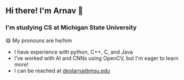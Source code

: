 ## Hi there! I'm Arnav 👋

### I'm studying CS at Michigan State University
 😄 My pronouns are he/him
 - I have experience with python, C++, C, and Java
 - I've worked with AI and CNNs using OpenCV, but I'm eager to learn more!
 - I can be reached at deolarna@msu.edu

<!--
**arnavDeol/arnavDeol** is a ✨ _special_ ✨ repository because its `README.md` (this file) appears on your GitHub profile.

Here are some ideas to get you started:

- 🔭 I’m currently working on ...
- 🌱 I’m currently learning ...
- 👯 I’m looking to collaborate on ...
- 🤔 I’m looking for help with ...
- 💬 Ask me about ...
- 📫 How to reach me: ...
- 😄 Pronouns: ...
- ⚡ Fun fact: ...
-->
